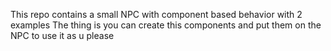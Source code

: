 This repo contains a small NPC with component based behavior with 2 examples
The thing is you can create this components and put them on the NPC to use it as u please

